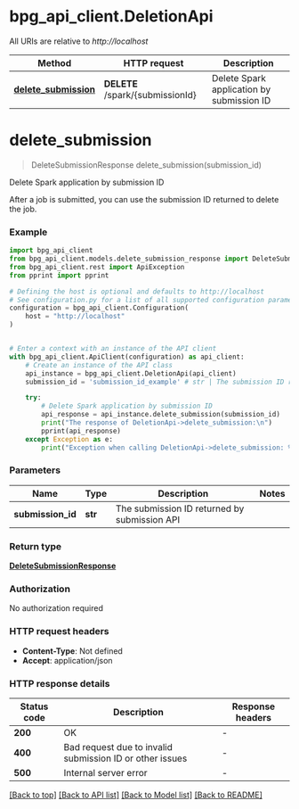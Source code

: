 # bpg_api_client.DeletionApi

All URIs are relative to *http://localhost*

Method | HTTP request | Description
------------- | ------------- | -------------
[**delete_submission**](DeletionApi.md#delete_submission) | **DELETE** /spark/{submissionId} | Delete Spark application by submission ID


# **delete_submission**
> DeleteSubmissionResponse delete_submission(submission_id)

Delete Spark application by submission ID

After a job is submitted, you can use the submission ID returned to delete the job.

### Example


```python
import bpg_api_client
from bpg_api_client.models.delete_submission_response import DeleteSubmissionResponse
from bpg_api_client.rest import ApiException
from pprint import pprint

# Defining the host is optional and defaults to http://localhost
# See configuration.py for a list of all supported configuration parameters.
configuration = bpg_api_client.Configuration(
    host = "http://localhost"
)


# Enter a context with an instance of the API client
with bpg_api_client.ApiClient(configuration) as api_client:
    # Create an instance of the API class
    api_instance = bpg_api_client.DeletionApi(api_client)
    submission_id = 'submission_id_example' # str | The submission ID returned by submission API

    try:
        # Delete Spark application by submission ID
        api_response = api_instance.delete_submission(submission_id)
        print("The response of DeletionApi->delete_submission:\n")
        pprint(api_response)
    except Exception as e:
        print("Exception when calling DeletionApi->delete_submission: %s\n" % e)
```



### Parameters


Name | Type | Description  | Notes
------------- | ------------- | ------------- | -------------
 **submission_id** | **str**| The submission ID returned by submission API | 

### Return type

[**DeleteSubmissionResponse**](DeleteSubmissionResponse.md)

### Authorization

No authorization required

### HTTP request headers

 - **Content-Type**: Not defined
 - **Accept**: application/json

### HTTP response details

| Status code | Description | Response headers |
|-------------|-------------|------------------|
**200** | OK |  -  |
**400** | Bad request due to invalid submission ID or other issues |  -  |
**500** | Internal server error |  -  |

[[Back to top]](#) [[Back to API list]](../README.md#documentation-for-api-endpoints) [[Back to Model list]](../README.md#documentation-for-models) [[Back to README]](../README.md)

